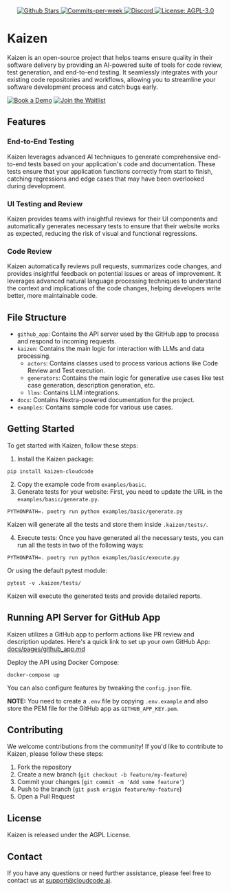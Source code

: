 <p align="center">
  <a href="https://github.com/Cloud-Code-AI/">
    <img src="https://img.shields.io/github/stars/Cloud-Code-AI/cloudcode" alt="Github Stars">
  </a>
  <a href="https://github.com/Cloud-Code-AI/cloudcode/pulse">
    <img src="https://img.shields.io/github/commit-activity/w/Cloud-Code-AI/cloudcode" alt="Commits-per-week">
  </a>
    <a href="https://discord.gg/W33Hh5yWpj">
    <img src="https://img.shields.io/discord/1156434217966764033.svg?style=social&logo=discord" alt="Discord">
    </a>
  <a href="https://opensource.org/license/agpl-v3">
    <img src="https://img.shields.io/badge/License-AGPL%20v3-blue.svg" alt="License: AGPL-3.0">
  </a>
</p>

# Kaizen

Kaizen is an open-source project that helps teams ensure quality in their software delivery by providing an AI-powered suite of tools for code review, test generation, and end-to-end testing. It seamlessly integrates with your existing code repositories and workflows, allowing you to streamline your software development process and catch bugs early.

[![Book a Demo](https://img.shields.io/badge/Book%20a%20Demo-Book%20Now-brightgreen)](https://www.cloudcode.ai/book-a-demo.html) [![Join the Waitlist](https://img.shields.io/badge/Join%20the%20Waitlist-Sign%20Up-blue)](https://cloudcode.ai/#cta)


## Features

### End-to-End Testing

Kaizen leverages advanced AI techniques to generate comprehensive end-to-end tests based on your application's code and documentation. These tests ensure that your application functions correctly from start to finish, catching regressions and edge cases that may have been overlooked during development.

### UI Testing and Review

Kaizen provides teams with insightful reviews for their UI components and automatically generates necessary tests to ensure that their website works as expected, reducing the risk of visual and functional regressions.

### Code Review

Kaizen automatically reviews pull requests, summarizes code changes, and provides insightful feedback on potential issues or areas of improvement. It leverages advanced natural language processing techniques to understand the context and implications of the code changes, helping developers write better, more maintainable code.

## File Structure

- `github_app`: Contains the API server used by the GitHub app to process and respond to incoming requests.
- `kaizen`: Contains the main logic for interaction with LLMs and data processing.
  - `actors`: Contains classes used to process various actions like Code Review and Test execution.
  - `generators`: Contains the main logic for generative use cases like test case generation, description generation, etc.
  - `llms`: Contains LLM integrations.
- `docs`: Contains Nextra-powered documentation for the project.
- `examples`: Contains sample code for various use cases.

## Getting Started

To get started with Kaizen, follow these steps:

1. Install the Kaizen package:

```
pip install kaizen-cloudcode
```

2. Copy the example code from `examples/basic`.
3. Generate tests for your website:
   First, you need to update the URL in the `examples/basic/generate.py`.

```
PYTHONPATH=. poetry run python examples/basic/generate.py
```

Kaizen will generate all the tests and store them inside `.kaizen/tests/`.

4. Execute tests:
   Once you have generated all the necessary tests, you can run all the tests in two of the following ways:

```
PYTHONPATH=. poetry run python examples/basic/execute.py
```

Or using the default pytest module:

```
pytest -v .kaizen/tests/
```

Kaizen will execute the generated tests and provide detailed reports.

## Running API Server for GitHub App

Kaizen utilizes a GitHub app to perform actions like PR review and description updates. Here's a quick link to set up your own GitHub App: [docs/pages/github_app.md](docs/pages/github_app.md)

Deploy the API using Docker Compose:

```
docker-compose up
```

You can also configure features by tweaking the `config.json` file.

**NOTE:** You need to create a `.env` file by copying `.env.example` and also store the PEM file for the GitHub app as `GITHUB_APP_KEY.pem`.

## Contributing

We welcome contributions from the community! If you'd like to contribute to Kaizen, please follow these steps:

1. Fork the repository
2. Create a new branch (`git checkout -b feature/my-feature`)
3. Commit your changes (`git commit -m 'Add some feature'`)
4. Push to the branch (`git push origin feature/my-feature`)
5. Open a Pull Request

## License

Kaizen is released under the AGPL License.

## Contact

If you have any questions or need further assistance, please feel free to contact us at support@cloudcode.ai.
